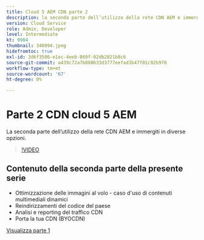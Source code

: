 ```yaml
---
title: Cloud 5 AEM CDN parte 2
description: la seconda parte dell’utilizzo della rete CDN AEM e immergiti in diverse opzioni.
version: Cloud Service
role: Admin, Developer
level: Intermediate
kt: 9904
thumbnail: 340994.jpeg
hidefromtoc: true
exl-id: 3d6f3506-e1ec-4eeb-869f-02db2821b8c6
source-git-commit: a439c72a7b080633d3777eefad3b47f01c92b970
workflow-type: tm+mt
source-wordcount: '67'
ht-degree: 0%

---
```


# Parte 2 CDN cloud 5 AEM

La seconda parte dell’utilizzo della rete CDN AEM e immergiti in diverse opzioni.

>[!VIDEO](https://video.tv.adobe.com/v/340994?quality=12&learn=on)

## Contenuto della seconda parte della presente serie

+ Ottimizzazione delle immagini al volo - caso d&#39;uso di contenuti multimediali dinamici
+ Reindirizzamenti del codice del paese
+ Analisi e reporting del traffico CDN
+ Porta la tua CDN (BYOCDN)

[Visualizza parte 1](cloud5-aem-cdn-part1.md)